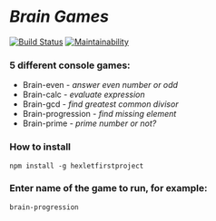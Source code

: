 # ***Brain Games***
[![Build Status](https://travis-ci.com/mikhailasalkhanov/Brain-Games-cli.svg?branch=master)](https://travis-ci.com/mikhailasalkhanov/Brain-Games-cli) [![Maintainability](https://api.codeclimate.com/v1/badges/70f359cf39d4cb1ea6da/maintainability)](https://codeclimate.com/github/mikhailasalkhanov/Brain-Games-cli/maintainability)

### 5 different console games:
- Brain-even - *answer even number or odd*
- Brain-calc - *evaluate expression*
- Brain-gcd - *find greatest common divisor*
- Brain-progression - *find missing element*
- Brain-prime - *prime number or not?*


  
### How to install
    npm install -g hexletfirstproject

### Enter name of the game to run, for example:
    brain-progression
